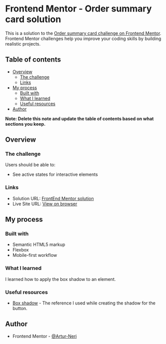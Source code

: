 # Frontend Mentor - Order summary card solution

This is a solution to the [Order summary card challenge on Frontend Mentor](https://www.frontendmentor.io/challenges/order-summary-component-QlPmajDUj). Frontend Mentor challenges help you improve your coding skills by building realistic projects. 

## Table of contents

- [Overview](#overview)
  - [The challenge](#the-challenge)
  - [Links](#links)
- [My process](#my-process)
  - [Built with](#built-with)
  - [What I learned](#what-i-learned)
  - [Useful resources](#useful-resources)
- [Author](#author)

**Note: Delete this note and update the table of contents based on what sections you keep.**

## Overview

### The challenge

Users should be able to:

- See active states for interactive elements

### Links

- Solution URL: [FrontEnd Mentor solution](https://your-solution-url.com)
- Live Site URL: [View on browser](https://your-live-site-url.com)

## My process

### Built with

- Semantic HTML5 markup
- Flexbox
- Mobile-first workflow


### What I learned

I learned how to apply the box shadow to an element.



### Useful resources

- [Box shadow](https://developer.mozilla.org/pt-BR/docs/Web/CSS/box-shadow) - The reference I used while creating the shadow for the button.

## Author

- Frontend Mentor - [@Artur-Neri](https://www.frontendmentor.io/profile/Artur-Neri)

